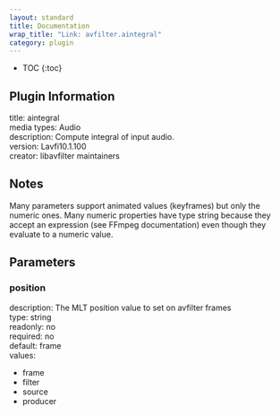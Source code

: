 ```yaml
---
layout: standard
title: Documentation
wrap_title: "Link: avfilter.aintegral"
category: plugin
---
```

* TOC
{:toc}

## Plugin Information

title: aintegral  
media types:
Audio  
description: Compute integral of input audio.  
version: Lavfi10.1.100  
creator: libavfilter maintainers  

## Notes

Many parameters support animated values (keyframes) but only the numeric ones. Many numeric properties have type string because they accept an expression (see FFmpeg documentation) even though they evaluate to a numeric value.

## Parameters

### position

  
description:
The MLT position value to set on avfilter frames  
type: string  
readonly: no  
required: no  
default: frame  
values:  

* frame
* filter
* source
* producer

